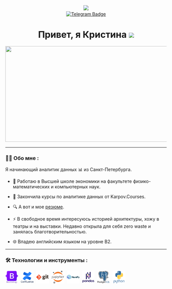 <div id="header" align="center">
  <img src="https://media.giphy.com/media/v1.Y2lkPTc5MGI3NjExZmJiMDhkNDc1Y2M4MTFjYmU5YzAyZjBiMGI2ZmFjZWFmMTdkZTIyNSZlcD12MV9pbnRlcm5hbF9naWZzX2dpZklkJmN0PXM/M9gbBd9nbDrOTu1Mqx/giphy.gif" width="100"/>
<div id="badges">
   <a href="https://t.me/kr1sp1s">
  <img src="https://img.shields.io/badge/Telegram-blue?logo=telegram&logoColor=white&style=for-the-badge" alt="Telegram Badge"/>
   </a>
</div>
<h1>
  Привет, я Кристина
  <img src="https://media.giphy.com/media/hvRJCLFzcasrR4ia7z/giphy.gif" width="30px"/>
</h1>
</div>
<div align="center">
  <img src="https://media.giphy.com/media/l46Cy1rHbQ92uuLXa/giphy.gif" width="600" height="300"/>
</div>

---

### :woman_technologist: Обо мне :

Я начинающий аналитик данных :bar_chart: из Санкт-Петербурга.
- :briefcase: Работаю в Высшей школе экономики на факультете физико-математических и компьютерных наук.

- :notebook_with_decorative_cover: Закончила курсы по аналитике данных от Karpov.Courses.

- :mag: А вот и мое [резюме](https://drive.google.com/drive/my-drive).

- :zap: В свободное время интересуюсь историей архитектуры, хожу в театры и на выставки. Недавно открыла для себя zero waste и занялась благотворительностью.

- :globe_with_meridians: Владею английским языком на уровне B2.

---

### :hammer_and_wrench: Технологии и инструменты :
<div>
  <img src="https://raw.githubusercontent.com/devicons/devicon/1119b9f84c0290e0f0b38982099a2bd027a48bf1/icons/bootstrap/bootstrap-original-wordmark.svg" title="Bootstrap" alt="Bootstrap" width="40" height="40"/>&nbsp;
  <img src="https://raw.githubusercontent.com/devicons/devicon/1119b9f84c0290e0f0b38982099a2bd027a48bf1/icons/confluence/confluence-original-wordmark.svg" title="Confluence" alt="Confluence" width="40" height="40"/>&nbsp;
  <img src="https://raw.githubusercontent.com/devicons/devicon/1119b9f84c0290e0f0b38982099a2bd027a48bf1/icons/git/git-original-wordmark.svg" title="Git" alt="Git" width="40" height="40"/>&nbsp;
  <img src="https://raw.githubusercontent.com/devicons/devicon/1119b9f84c0290e0f0b38982099a2bd027a48bf1/icons/jupyter/jupyter-original-wordmark.svg" title="Jupyter" alt="Jupyter" width="40" height="40"/>&nbsp;
  <img src="https://raw.githubusercontent.com/devicons/devicon/1119b9f84c0290e0f0b38982099a2bd027a48bf1/icons/numpy/numpy-original-wordmark.svg" title="Numpy" alt="Numpy" width="40" height="40"/>&nbsp;
  <img src="https://raw.githubusercontent.com/devicons/devicon/1119b9f84c0290e0f0b38982099a2bd027a48bf1/icons/pandas/pandas-original-wordmark.svg" title="Pandas" alt="Pandas" width="40" height="40"/>&nbsp;
  <img src="https://raw.githubusercontent.com/devicons/devicon/1119b9f84c0290e0f0b38982099a2bd027a48bf1/icons/postgresql/postgresql-original-wordmark.svg" title="PostgreSQL" alt="PostgreSQL" width="40" height="40"/>&nbsp;
  <img src="https://raw.githubusercontent.com/devicons/devicon/1119b9f84c0290e0f0b38982099a2bd027a48bf1/icons/python/python-original-wordmark.svg" title="Python" alt="Python" width="40" height="40"/>&nbsp;
  </div>
